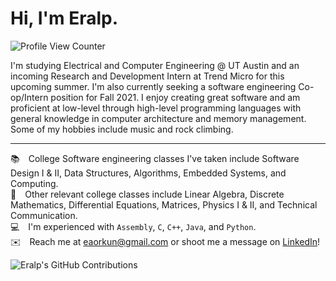 # Hi, I'm Eralp. 
![Profile View Counter](https://komarev.com/ghpvc/?username=eaorkun&color=blue&label=Profile+Views)

I'm studying Electrical and Computer Engineering @ UT Austin and an incoming Research and Development Intern at Trend Micro for this upcoming summer. I'm also currently seeking a software engineering Co-op/Intern position for Fall 2021. I enjoy creating great software and am proficient at low-level through high-level programming languages with general knowledge in computer architecture and memory management. Some of my hobbies include music and rock climbing.

---

[comment]: <EM spaces are used below for whitespace after emojis. Two spaces are placed at the end of each line to create single spacing.>
📚 College Software engineering classes I've taken include Software Design I & II, Data Structures, Algorithms, Embedded Systems, and Computing.  
📘 Other relevant college classes include Linear Algebra, Discrete Mathematics, Differential Equations, Matrices, Physics I & II, and Technical Communication.  
💻 I'm experienced with `Assembly`, `C`, `C++`, `Java`, and `Python`.  
✉️ Reach me at eaorkun@gmail.com or shoot me a message on [LinkedIn](https://www.linkedin.com/in/eaorkun)!  

![Eralp's GitHub Contributions](https://github-readme-stats.vercel.app/api?username=eaorkun&show_icons=true&hide_border=true&count_private=true&hide=stars)
